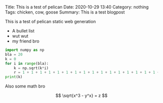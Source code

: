 Title: This is a test of pelican
Date: 2020-10-29 13:40
Category: nothing
Tags: chicken, cow, goose
Summary: This is a test blogpost

This is a test of pelican static web generation

* A bullet list
* wut wut
* my friend bro

```python
import numpy as np
bla = 20
k = 0
for i in range(bla):
    k = np.sqrt(k*i)
    r = 1 + 1 + 1 + 1 + 1 + 1 + 1 + 1 + 1 + 1 + 1 + 1 + 1 + 1 + 1 + 1 + 1 + 1 + 1
print(k)
```

Also some math bro

$$ \sqrt{x^3 - y^x} = z $$
